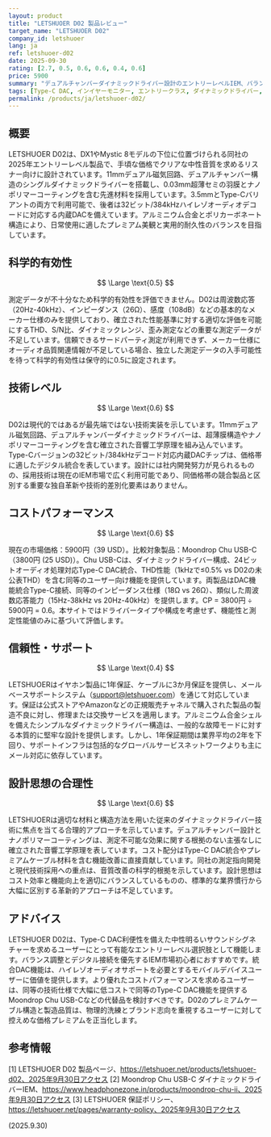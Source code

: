 ```yaml
---
layout: product
title: "LETSHUOER D02 製品レビュー"
target_name: "LETSHUOER D02"
company_id: letshuoer
lang: ja
ref: letshuoer-d02
date: 2025-09-30
rating: [2.7, 0.5, 0.6, 0.6, 0.4, 0.6]
price: 5900
summary: "デュアルチャンバーダイナミックドライバー設計のエントリーレベルIEM、バランス中性サウンドシグネチャーとType-C DAC統合を予算価格で提供"
tags: [Type-C DAC, インイヤーモニター, エントリークラス, ダイナミックドライバー, 予算]
permalink: /products/ja/letshuoer-d02/
---
```

## 概要

LETSHUOER D02は、DX1やMystic 8モデルの下位に位置づけられる同社の2025年エントリーレベル製品で、手頃な価格でクリアな中性音質を求めるリスナー向けに設計されています。11mmデュアル磁気回路、デュアルチャンバー構造のシングルダイナミックドライバーを搭載し、0.03mm超薄セミの羽膜とナノポリマーコーティングを含む先進材料を採用しています。3.5mmとType-Cバリアントの両方で利用可能で、後者は32ビット/384kHzハイレゾオーディオデコードに対応する内蔵DACを備えています。アルミニウム合金とポリカーボネート構造により、日常使用に適したプレミアム美観と実用的耐久性のバランスを目指しています。

## 科学的有効性

$$ \Large \text{0.5} $$

測定データが不十分なため科学的有効性を評価できません。D02は周波数応答（20Hz-40kHz）、インピーダンス（26Ω）、感度（108dB）などの基本的なメーカー仕様のみを提供しており、確立された性能基準に対する適切な評価を可能にするTHD、S/N比、ダイナミックレンジ、歪み測定などの重要な測定データが不足しています。信頼できるサードパーティ測定が利用できず、メーカー仕様にオーディオ品質関連情報が不足している場合、独立した測定データの入手可能性を待って科学的有効性は保守的に0.5に設定されます。

## 技術レベル

$$ \Large \text{0.6} $$

D02は現代的ではあるが最先端ではない技術実装を示しています。11mmデュアル磁気回路、デュアルチャンバーダイナミックドライバーは、超薄膜構造やナノポリマーコーティングを含む確立された音響工学原理を組み込んでいます。Type-Cバージョンの32ビット/384kHzデコード対応内蔵DACチップは、価格帯に適したデジタル統合を表しています。設計には社内開発努力が見られるものの、採用技術は現在のIEM市場で広く利用可能であり、同価格帯の競合製品と区別する重要な独自革新や技術的差別化要素はありません。

## コストパフォーマンス

$$ \Large \text{0.6} $$

現在の市場価格：5900円（39 USD）。比較対象製品：Moondrop Chu USB-C（3800円 (25 USD)）。Chu USB-Cは、ダイナミックドライバー構成、24ビットオーディオ処理対応Type-C DAC統合、THD性能（1kHzで≤0.5% vs D02の未公表THD）を含む同等のユーザー向け機能を提供しています。両製品はDAC機能統合Type-C接続、同等のインピーダンス仕様（18Ω vs 26Ω）、類似した周波数応答能力（15Hz-38kHz vs 20Hz-40kHz）を提供します。CP = 3800円 ÷ 5900円 = 0.6。本サイトではドライバータイプや構成を考慮せず、機能性と測定性能値のみに基づいて評価します。

## 信頼性・サポート

$$ \Large \text{0.4} $$

LETSHUOERはイヤホン製品に1年保証、ケーブルに3か月保証を提供し、メールベースサポートシステム（support@letshuoer.com）を通じて対応しています。保証は公式ストアやAmazonなどの正規販売チャネルで購入された製品の製造不良に対し、修理または交換サービスを適用します。アルミニウム合金シェルを備えたシンプルなダイナミックドライバー構造は、一般的な故障モードに対する本質的に堅牢な設計を提供します。しかし、1年保証期間は業界平均の2年を下回り、サポートインフラは包括的なグローバルサービスネットワークよりも主にメール対応に依存しています。

## 設計思想の合理性

$$ \Large \text{0.6} $$

LETSHUOERは適切な材料と構造方法を用いた従来のダイナミックドライバー技術に焦点を当てる合理的アプローチを示しています。デュアルチャンバー設計とナノポリマーコーティングは、測定不可能な効果に関する根拠のない主張なしに確立された音響工学原理を表しています。コスト配分はType-C DAC統合やプレミアムケーブル材料を含む機能改善に直接貢献しています。同社の測定指向開発と現代技術採用への重点は、音質改善の科学的根拠を示しています。設計思想はコスト効率と機能向上を適切にバランスしているものの、標準的な業界慣行から大幅に区別する革新的アプローチは不足しています。

## アドバイス

LETSHUOER D02は、Type-C DAC利便性を備えた中性明るいサウンドシグネチャーを求めるユーザーにとって有能なエントリーレベル選択肢として機能します。バランス調整とデジタル接続を優先するIEM市場初心者におすすめです。統合DAC機能は、ハイレゾオーディオサポートを必要とするモバイルデバイスユーザーに価値を提供します。より優れたコストパフォーマンスを求めるユーザーは、同等の技術仕様で大幅に低コストで同等のType-C DAC機能を提供するMoondrop Chu USB-Cなどの代替品を検討すべきです。D02のプレミアムケーブル構造と製造品質は、物理的洗練とブランド志向を重視するユーザーに対して控えめな価格プレミアムを正当化します。

## 参考情報

[1] LETSHUOER D02 製品ページ、https://letshuoer.net/products/letshuoer-d02、2025年9月30日アクセス
[2] Moondrop Chu USB-C ダイナミックドライバーIEM、https://www.headphonezone.in/products/moondrop-chu-ii、2025年9月30日アクセス
[3] LETSHUOER 保証ポリシー、https://letshuoer.net/pages/warranty-policy、2025年9月30日アクセス

(2025.9.30)